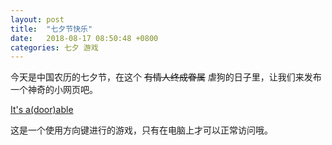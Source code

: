 ```yaml
---
layout: post
title:  "七夕节快乐"
date:   2018-08-17 08:50:48 +0800
categories: 七夕 游戏
---
```

今天是中国农历的七夕节，在这个 ~~有情人终成眷属~~ 虐狗的日子里，让我们来发布一个神奇的小网页吧。

[It's a(door)able](https://ncase.me/door/)

这是一个使用方向键进行的游戏，只有在电脑上才可以正常访问哦。
